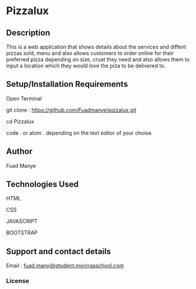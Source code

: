 # Pizzalux
## Description
This is a web application that shows details about the services and diffent pizzas sold, menu and also allows customers to order online for their preferred pizza depending on size, crust they need and also allows them to input a location which they would love the piza to be delivered to.
## Setup/Installation Requirements
Open Terminal 

git clone : https://github.com/Fuadmanye/pizzalux.git

cd Pizzalux

code . or atom . depending on the text editor of your choise.

## Author
Fuad Manye

## Technologies Used
HTML

CSS

JAVASCRIPT

BOOTSTRAP
## Support and contact details
Email : fuad.manyi@student.moringaschool.com
### License



